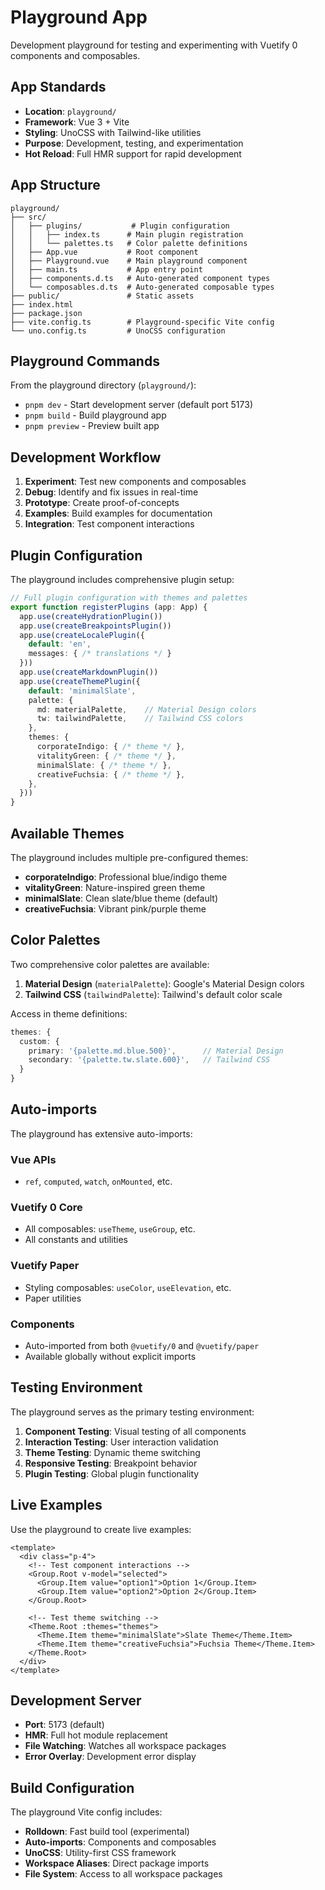 # Playground App

Development playground for testing and experimenting with Vuetify 0 components and composables.

## App Standards

- **Location**: `playground/`
- **Framework**: Vue 3 + Vite
- **Styling**: UnoCSS with Tailwind-like utilities
- **Purpose**: Development, testing, and experimentation
- **Hot Reload**: Full HMR support for rapid development

## App Structure

```
playground/
├── src/
│   ├── plugins/           # Plugin configuration
│   │   ├── index.ts      # Main plugin registration
│   │   └── palettes.ts   # Color palette definitions
│   ├── App.vue           # Root component
│   ├── Playground.vue    # Main playground component
│   ├── main.ts           # App entry point
│   ├── components.d.ts   # Auto-generated component types
│   └── composables.d.ts  # Auto-generated composable types
├── public/               # Static assets
├── index.html
├── package.json
├── vite.config.ts        # Playground-specific Vite config
└── uno.config.ts         # UnoCSS configuration
```

## Playground Commands

From the playground directory (`playground/`):

- `pnpm dev` - Start development server (default port 5173)
- `pnpm build` - Build playground app
- `pnpm preview` - Preview built app

## Development Workflow

1. **Experiment**: Test new components and composables
2. **Debug**: Identify and fix issues in real-time
3. **Prototype**: Create proof-of-concepts
4. **Examples**: Build examples for documentation
5. **Integration**: Test component interactions

## Plugin Configuration

The playground includes comprehensive plugin setup:

```typescript
// Full plugin configuration with themes and palettes
export function registerPlugins (app: App) {
  app.use(createHydrationPlugin())
  app.use(createBreakpointsPlugin())
  app.use(createLocalePlugin({
    default: 'en',
    messages: { /* translations */ }
  }))
  app.use(createMarkdownPlugin())
  app.use(createThemePlugin({
    default: 'minimalSlate',
    palette: {
      md: materialPalette,    // Material Design colors
      tw: tailwindPalette,    // Tailwind CSS colors
    },
    themes: {
      corporateIndigo: { /* theme */ },
      vitalityGreen: { /* theme */ },
      minimalSlate: { /* theme */ },
      creativeFuchsia: { /* theme */ },
    },
  }))
}
```

## Available Themes

The playground includes multiple pre-configured themes:

- **corporateIndigo**: Professional blue/indigo theme
- **vitalityGreen**: Nature-inspired green theme
- **minimalSlate**: Clean slate/blue theme (default)
- **creativeFuchsia**: Vibrant pink/purple theme

## Color Palettes

Two comprehensive color palettes are available:

1. **Material Design** (`materialPalette`): Google's Material Design colors
2. **Tailwind CSS** (`tailwindPalette`): Tailwind's default color scale

Access in theme definitions:
```typescript
themes: {
  custom: {
    primary: '{palette.md.blue.500}',      // Material Design
    secondary: '{palette.tw.slate.600}',   // Tailwind CSS
  }
}
```

## Auto-imports

The playground has extensive auto-imports:

### Vue APIs
- `ref`, `computed`, `watch`, `onMounted`, etc.

### Vuetify 0 Core
- All composables: `useTheme`, `useGroup`, etc.
- All constants and utilities

### Vuetify Paper
- Styling composables: `useColor`, `useElevation`, etc.
- Paper utilities

### Components
- Auto-imported from both `@vuetify/0` and `@vuetify/paper`
- Available globally without explicit imports

## Testing Environment

The playground serves as the primary testing environment:

1. **Component Testing**: Visual testing of all components
2. **Interaction Testing**: User interaction validation
3. **Theme Testing**: Dynamic theme switching
4. **Responsive Testing**: Breakpoint behavior
5. **Plugin Testing**: Global plugin functionality

## Live Examples

Use the playground to create live examples:

```vue
<template>
  <div class="p-4">
    <!-- Test component interactions -->
    <Group.Root v-model="selected">
      <Group.Item value="option1">Option 1</Group.Item>
      <Group.Item value="option2">Option 2</Group.Item>
    </Group.Root>

    <!-- Test theme switching -->
    <Theme.Root :themes="themes">
      <Theme.Item theme="minimalSlate">Slate Theme</Theme.Item>
      <Theme.Item theme="creativeFuchsia">Fuchsia Theme</Theme.Item>
    </Theme.Root>
  </div>
</template>
```

## Development Server

- **Port**: 5173 (default)
- **HMR**: Full hot module replacement
- **File Watching**: Watches all workspace packages
- **Error Overlay**: Development error display

## Build Configuration

The playground Vite config includes:

- **Rolldown**: Fast build tool (experimental)
- **Auto-imports**: Components and composables
- **UnoCSS**: Utility-first CSS framework
- **Workspace Aliases**: Direct package imports
- **File System**: Access to all workspace packages

